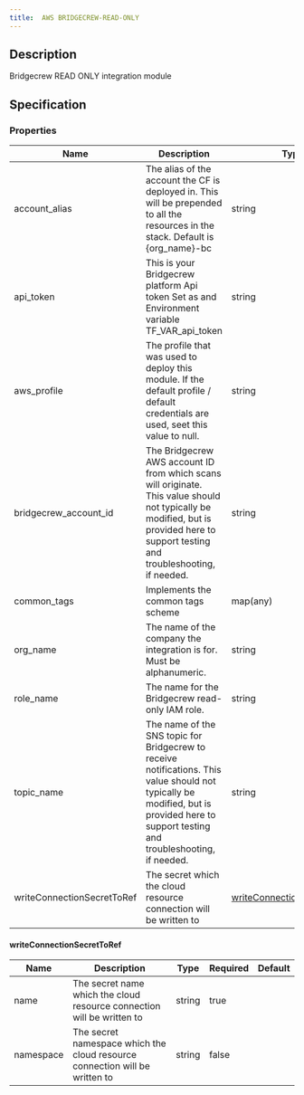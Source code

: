 ```yaml
---
title:  AWS BRIDGECREW-READ-ONLY
---
```


## Description

Bridgecrew READ ONLY integration module

## Specification


### Properties

 Name | Description | Type | Required | Default 
 ------------ | ------------- | ------------- | ------------- | ------------- 
 account_alias | The alias of the account the CF is deployed in. This will be prepended to all the resources in the stack. Default is {org_name}-bc | string | false |  
 api_token | This is your Bridgecrew platform Api token Set as and Environment variable TF_VAR_api_token | string | true |  
 aws_profile | The profile that was used to deploy this module. If the default profile / default credentials are used, seet this value to null. | string | true |  
 bridgecrew_account_id | The Bridgecrew AWS account ID from which scans will originate. This value should not typically be modified, but is provided here to support testing and troubleshooting, if needed. | string | false |  
 common_tags | Implements the common tags scheme | map(any) | false |  
 org_name | The name of the company the integration is for. Must be alphanumeric. | string | true |  
 role_name | The name for the Bridgecrew read-only IAM role. | string | false |  
 topic_name | The name of the SNS topic for Bridgecrew to receive notifications. This value should not typically be modified, but is provided here to support testing and troubleshooting, if needed. | string | false |  
 writeConnectionSecretToRef | The secret which the cloud resource connection will be written to | [writeConnectionSecretToRef](#writeConnectionSecretToRef) | false |  


#### writeConnectionSecretToRef

 Name | Description | Type | Required | Default 
 ------------ | ------------- | ------------- | ------------- | ------------- 
 name | The secret name which the cloud resource connection will be written to | string | true |  
 namespace | The secret namespace which the cloud resource connection will be written to | string | false |  
